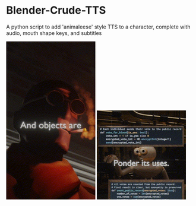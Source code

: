 # Blender-Crude-TTS
A python script to add 'animaleese' style TTS to a character, complete with audio, mouth shape keys, and subtitles  
  
![tf2 spy](tf2-example.gif?raw=true)
![puppet](puppet-example.gif?raw=true)
